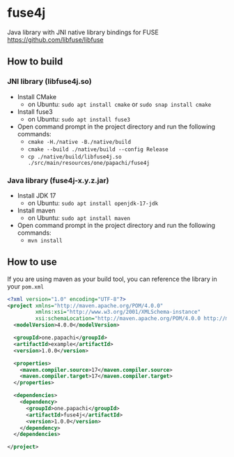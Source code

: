 # fuse4j
Java library with JNI native library bindings for FUSE https://github.com/libfuse/libfuse
## How to build
### JNI library (libfuse4j.so)
- Install CMake
  - on Ubuntu: `sudo apt install cmake` or `sudo snap install cmake`
- Install fuse3
  - on Ubuntu: `sudo apt install fuse3`
- Open command prompt in the project directory and run the following commands:
  - `cmake -H./native -B./native/build`
  - `cmake --build ./native/build --config Release`
  - `cp ./native/build/libfuse4j.so ./src/main/resources/one/papachi/fuse4j`
### Java library (fuse4j-x.y.z.jar)
- Install JDK 17
  - on Ubuntu: `sudo apt install openjdk-17-jdk`
- Install maven
  - on Ubuntu: `sudo apt install maven`
- Open command prompt in the project directory and run the following commands:
  - `mvn install`
## How to use
If you are using maven as your build tool, you can reference the library in your `pom.xml`
```xml
<?xml version="1.0" encoding="UTF-8"?>
<project xmlns="http://maven.apache.org/POM/4.0.0"
         xmlns:xsi="http://www.w3.org/2001/XMLSchema-instance"
         xsi:schemaLocation="http://maven.apache.org/POM/4.0.0 http://maven.apache.org/xsd/maven-4.0.0.xsd">
  <modelVersion>4.0.0</modelVersion>

  <groupId>one.papachi</groupId>
  <artifactId>example</artifactId>
  <version>1.0.0</version>

  <properties>
    <maven.compiler.source>17</maven.compiler.source>
    <maven.compiler.target>17</maven.compiler.target>
  </properties>

  <dependencies>
    <dependency>
      <groupId>one.papachi</groupId>
      <artifactId>fuse4j</artifactId>
      <version>1.0.0</version>
    </dependency>
  </dependencies>

</project>
```